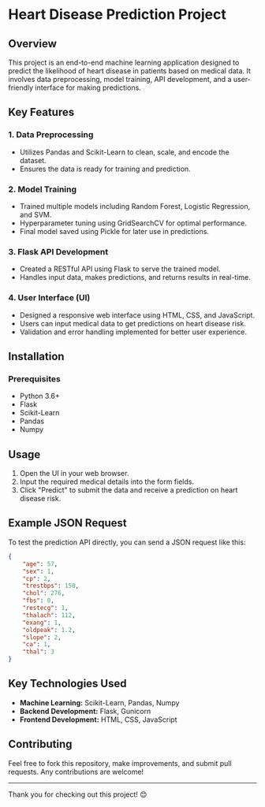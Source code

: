 # Heart Disease Prediction Project

## Overview

This project is an end-to-end machine learning application designed to predict the likelihood of heart disease in patients based on medical data. It involves data preprocessing, model training, API development, and a user-friendly interface for making predictions.

## Key Features

### 1. Data Preprocessing
- Utilizes Pandas and Scikit-Learn to clean, scale, and encode the dataset.
- Ensures the data is ready for training and prediction.

### 2. Model Training
- Trained multiple models including Random Forest, Logistic Regression, and SVM.
- Hyperparameter tuning using GridSearchCV for optimal performance.
- Final model saved using Pickle for later use in predictions.

### 3. Flask API Development
- Created a RESTful API using Flask to serve the trained model.
- Handles input data, makes predictions, and returns results in real-time.

### 4. User Interface (UI)
- Designed a responsive web interface using HTML, CSS, and JavaScript.
- Users can input medical data to get predictions on heart disease risk.
- Validation and error handling implemented for better user experience.

## Installation

### Prerequisites
- Python 3.6+
- Flask
- Scikit-Learn
- Pandas
- Numpy

## Usage

1. Open the UI in your web browser.
2. Input the required medical details into the form fields.
3. Click "Predict" to submit the data and receive a prediction on heart disease risk.

## Example JSON Request
To test the prediction API directly, you can send a JSON request like this:
```json
{
    "age": 57,
    "sex": 1,
    "cp": 2,
    "trestbps": 150,
    "chol": 276,
    "fbs": 0,
    "restecg": 1,
    "thalach": 112,
    "exang": 1,
    "oldpeak": 1.2,
    "slope": 2,
    "ca": 1,
    "thal": 3
}
```

## Key Technologies Used
- **Machine Learning:** Scikit-Learn, Pandas, Numpy
- **Backend Development:** Flask, Gunicorn
- **Frontend Development:** HTML, CSS, JavaScript

## Contributing

Feel free to fork this repository, make improvements, and submit pull requests. Any contributions are welcome!

---

Thank you for checking out this project! 😊

